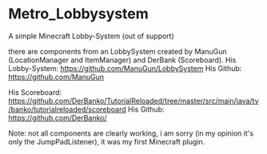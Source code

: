 # Metro_Lobbysystem
A simple Minecraft Lobby-System (out of support)

there are components from an LobbySystem created by ManuGun (LocationManager and ItemManager) and DerBank (Scoreboard).
His Lobby-System: https://github.com/ManuGun/LobbySystem
His Github: https://github.com/ManuGun

His Scoreboard: https://github.com/DerBanko/TutorialReloaded/tree/master/src/main/java/tv/banko/tutorialreloaded/scoreboard
His Github: https://github.com/DerBanko/



Note: not all components are clearly working, i am sorry (in my opinion it's only the JumpPadListener), it was my first Minecraft plugin.
